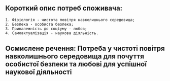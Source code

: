 ## Короткий опис потреб споживача:
    1. Фізіологія - чистота повітря навколишнього середовища;
    2. Безпека - особиста безпека;
    3. Приналежність до соціуму - любов;
    4. Самоактуалізація - наукова діяльність.


## Осмислене речення: Потреба у чистоті повітря навколишнього середовища для почуття особистої безпеки та любові для успішної наукової діяльності
